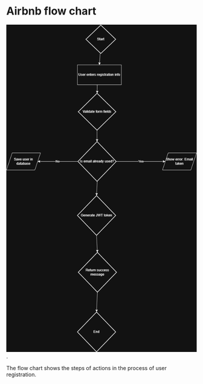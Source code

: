 # Airbnb flow chart

![Flow Chart](./data-flow-diagram.png).

The flow chart shows the steps of actions in the process of user registration.
